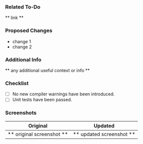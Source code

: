 ### Related To-Do
** link **

### Proposed Changes
* change 1
* change 2

### Additional Info
** any additional useful context or info **

### Checklist
- [ ] No new compiler warnings have been introduced.
- [ ] Unit tests have been passed.

### Screenshots

Original             |  Updated
:-------------------------:|:-------------------------:
** original screenshot **  |  ** updated screenshot **
